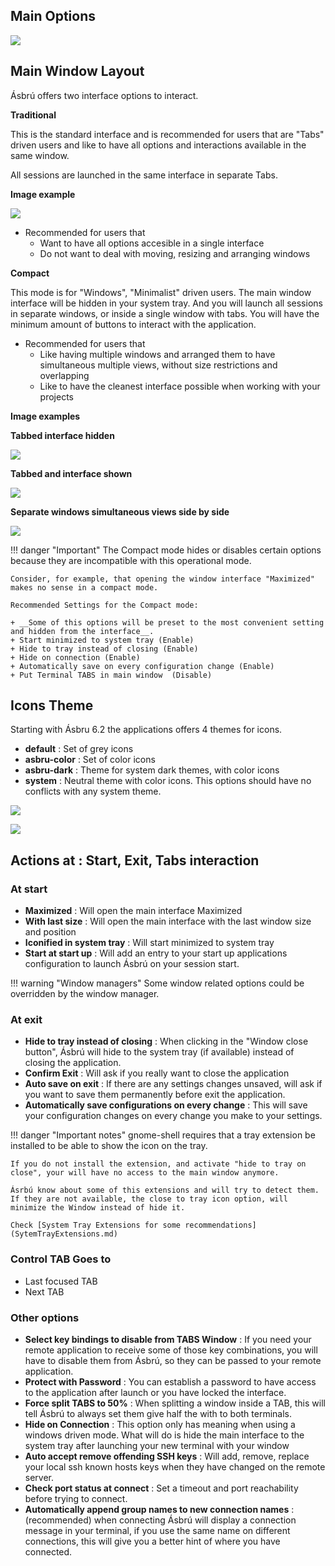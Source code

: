 ## Main Options

![](images/pref1.png)

## Main Window Layout

Ásbrú offers two interface options to interact.

**Traditional**

This is the standard interface and is recommended for users that are "Tabs"
driven users and like to have all options and interactions available in the same
window.

All sessions are launched in the same interface in separate Tabs.

**Image example**

![](images/pref2.png)

- Recommended for users that
  - Want to have all options accesible in a single interface
  - Do not want to deal with moving, resizing and arranging windows

**Compact**

This mode is for "Windows", "Minimalist" driven users. The main window interface
will be hidden in your system tray. And you will launch all sessions in separate
windows, or inside a single window with tabs. You will have the minimum amount
of buttons to interact with the application.

- Recommended for users that
  - Like having multiple windows and arranged them to have simultaneous multiple
    views, without size restrictions and overlapping
  - Like to have the cleanest interface possible when working with your projects

**Image examples**

**Tabbed interface hidden**

![](images/pref3.png)

**Tabbed and interface shown**

![](images/pref4.png)

**Separate windows simultaneous views side by side**

![](images/pref5.png)

!!! danger "Important" The Compact mode hides or disables certain options
because they are incompatible with this operational mode.

    Consider, for example, that opening the window interface "Maximized" makes no sense in a compact mode.

    Recommended Settings for the Compact mode:

    + __Some of this options will be preset to the most convenient setting and hidden from the interface__.
    + Start minimized to system tray (Enable)
    + Hide to tray instead of closing (Enable)
    + Hide on connection (Enable)
    + Automatically save on every configuration change (Enable)
    + Put Terminal TABS in main window  (Disable)

## Icons Theme

Starting with Ásbru 6.2 the applications offers 4 themes for icons.

- **default** : Set of grey icons
- **asbru-color** : Set of color icons
- **asbru-dark** : Theme for system dark themes, with color icons
- **system** : Neutral theme with color icons. This options should have no
  conflicts with any system theme.

![](images/pref6.png)

![](images/pref7.png)

## Actions at : Start, Exit, Tabs interaction

### At start

- **Maximized** : Will open the main interface Maximized
- **With last size** : Will open the main interface with the last window size
  and position
- **Iconified in system tray** : Will start minimized to system tray
- **Start at start up** : Will add an entry to your start up applications
  configuration to launch Ásbrú on your session start.

!!! warning "Window managers" Some window related options could be overridden by
the window manager.

### At exit

- **Hide to tray instead of closing** : When clicking in the "Window close
  button", Ásbrú will hide to the system tray (if available) instead of closing
  the application.
- **Confirm Exit** : Will ask if you really want to close the application
- **Auto save on exit** : If there are any settings changes unsaved, will ask if
  you want to save them permanently before exit the application.
- **Automatically save configurations on every change** : This will save your
  configuration changes on every change you make to your settings.

!!! danger "Important notes" gnome-shell requires that a tray extension be
installed to be able to show the icon on the tray.

    If you do not install the extension, and activate "hide to tray on close", your will have no access to the main window anymore.

    Ásrbú know about some of this extensions and will try to detect them. If they are not available, the close to tray icon option, will minimize the Window instead of hide it.

    Check [System Tray Extensions for some recommendations](SytemTrayExtensions.md)

### Control TAB Goes to

- Last focused TAB
- Next TAB

### Other options

- **Select key bindings to disable from TABS Window** : If you need your remote
  application to receive some of those key combinations, you will have to
  disable them from Ásbrú, so they can be passed to your remote application.
- **Protect with Password** : You can establish a password to have access to the
  application after launch or you have locked the interface.
- **Force split TABS to 50%** : When splitting a window inside a TAB, this will
  tell Ásbrú to always set them give half the with to both terminals.
- **Hide on Connection** : This option only has meaning when using a windows
  driven mode. What will do is hide the main interface to the system tray after
  launching your new terminal with your window
- **Auto accept remove offending SSH keys** : Will add, remove, replace your
  local ssh known hosts keys when they have changed on the remote server.
- **Check port status at connect** : Set a timeout and port reachability before
  trying to connect.
- **Automatically append group names to new connection names** : (recommended)
  when connecting Ásbrú will display a connection message in your terminal, if
  you use the same name on different connections, this will give you a better
  hint of where you have connected.
